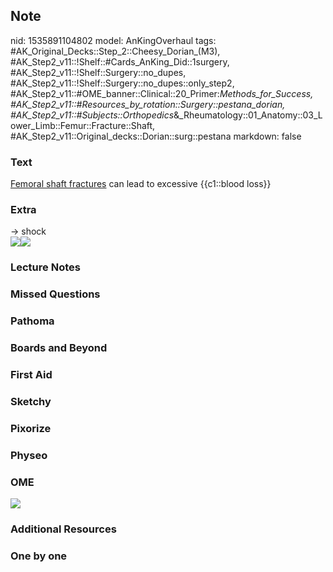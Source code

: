## Note
nid: 1535891104802
model: AnKingOverhaul
tags: #AK_Original_Decks::Step_2::Cheesy_Dorian_(M3), #AK_Step2_v11::!Shelf::#Cards_AnKing_Did::1surgery, #AK_Step2_v11::!Shelf::Surgery::no_dupes, #AK_Step2_v11::!Shelf::Surgery::no_dupes::only_step2, #AK_Step2_v11::#OME_banner::Clinical::20_Primer:_Methods_for_Success, #AK_Step2_v11::#Resources_by_rotation::Surgery::pestana_dorian, #AK_Step2_v11::#Subjects::Orthopedics_&_Rheumatology::01_Anatomy::03_Lower_Limb::Femur::Fracture::Shaft, #AK_Step2_v11::Original_decks::Dorian::surg::pestana
markdown: false

### Text
<u>Femoral shaft fractures</u> can lead to excessive {{c1::blood
loss}}

### Extra
<div>
  → shock
</div><img src="paste-382561326989313.jpg"><img src=
"paste-382587096793089.jpg">

### Lecture Notes


### Missed Questions


### Pathoma


### Boards and Beyond


### First Aid


### Sketchy


### Pixorize


### Physeo


### OME
<div class="ome-widget">
  <a href="https://onlinemeded.org/spa/surgery?ref=anki"><img src=
  "_OME_AnkiFlashcards_Topic_1.png"></a>
</div>

### Additional Resources


### One by one

